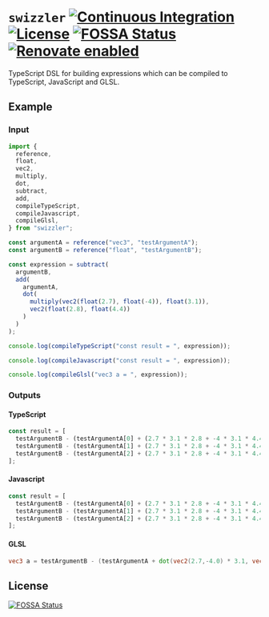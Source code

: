 # `swizzler` [![Continuous Integration](https://github.com/jameswilddev/swizzler/workflows/Continuous%20Integration/badge.svg)](https://github.com/jameswilddev/swizzler/actions) [![License](https://img.shields.io/github/license/jameswilddev/swizzler.svg)](https://github.com/jameswilddev/swizzler/blob/master/license) [![FOSSA Status](https://app.fossa.io/api/projects/git%2Bgithub.com%2Fjameswilddev%2Fswizzler.svg?type=shield)](https://app.fossa.io/projects/git%2Bgithub.com%2Fjameswilddev%2Fswizzler?ref=badge_shield) [![Renovate enabled](https://img.shields.io/badge/renovate-enabled-brightgreen.svg)](https://renovatebot.com/)

TypeScript DSL for building expressions which can be compiled to TypeScript, JavaScript and GLSL.

## Example

### Input

```typescript
import {
  reference,
  float,
  vec2,
  multiply,
  dot,
  subtract,
  add,
  compileTypeScript,
  compileJavascript,
  compileGlsl,
} from "swizzler";

const argumentA = reference("vec3", "testArgumentA");
const argumentB = reference("float", "testArgumentB");

const expression = subtract(
  argumentB,
  add(
    argumentA,
    dot(
      multiply(vec2(float(2.7), float(-4)), float(3.1)),
      vec2(float(2.8), float(4.4))
    )
  )
);

console.log(compileTypeScript("const result = ", expression));

console.log(compileJavascript("const result = ", expression));

console.log(compileGlsl("vec3 a = ", expression));
```

### Outputs

#### TypeScript

```typescript
const result = [
  testArgumentB - (testArgumentA[0] + (2.7 * 3.1 * 2.8 + -4 * 3.1 * 4.4)),
  testArgumentB - (testArgumentA[1] + (2.7 * 3.1 * 2.8 + -4 * 3.1 * 4.4)),
  testArgumentB - (testArgumentA[2] + (2.7 * 3.1 * 2.8 + -4 * 3.1 * 4.4)),
];
```

#### Javascript

```javascript
const result = [
  testArgumentB - (testArgumentA[0] + (2.7 * 3.1 * 2.8 + -4 * 3.1 * 4.4)),
  testArgumentB - (testArgumentA[1] + (2.7 * 3.1 * 2.8 + -4 * 3.1 * 4.4)),
  testArgumentB - (testArgumentA[2] + (2.7 * 3.1 * 2.8 + -4 * 3.1 * 4.4)),
];
```

#### GLSL

```glsl
vec3 a = testArgumentB - (testArgumentA + dot(vec2(2.7,-4.0) * 3.1, vec2(2.8,4.4)));
```

## License

[![FOSSA Status](https://app.fossa.io/api/projects/git%2Bgithub.com%2Fjameswilddev%2Fswizzler.svg?type=large)](https://app.fossa.io/projects/git%2Bgithub.com%2Fjameswilddev%2Fswizzler?ref=badge_large)
